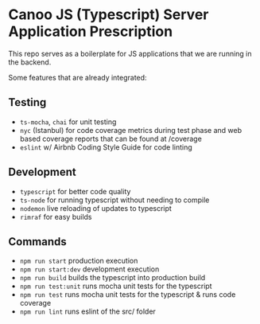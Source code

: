 # Canoo JS (Typescript) Server Application Prescription
This repo serves as a boilerplate for JS applications that we are running in the backend.

Some features that are already integrated:
## Testing
- `ts-mocha`, `chai` for unit testing
- `nyc` (Istanbul) for code coverage metrics during test phase and web based coverage reports that can be found at /coverage
- `eslint` w/ Airbnb Coding Style Guide for code linting


## Development
- `typescript` for better code quality
- `ts-node` for running typescript without needing to compile
- `nodemon` live reloading of updates to typescript
- `rimraf` for easy builds


## Commands
- `npm run start` production execution
- `npm run start:dev` development execution
- `npm run build` builds the typescript into production build
- `npm run test:unit` runs mocha unit tests for the typescript 
- `npm run test` runs mocha unit tests for the typescript & runs code coverage
- `npm run lint` runs eslint of the src/ folder
